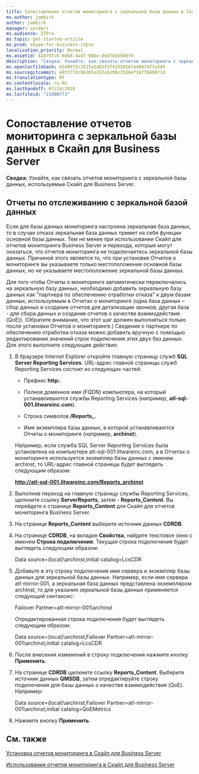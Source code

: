 ```yaml
---
title: Сопоставление отчетов мониторинга с зеркальной базы данных в Скайп для Business Server
ms.author: jambirk
author: jambirk
manager: serdars
ms.audience: ITPro
ms.topic: get-started-article
ms.prod: skype-for-business-itpro
localization_priority: Normal
ms.assetid: 42b797c6-8db8-4ad7-886e-8ddf8deb06f9
description: 'Сводка: Узнайте, как связать отчетов мониторинга с зеркальной базы данных, используемые Скайп для Business Server.'
ms.openlocfilehash: e5d9072c2315a2d82f2f41559167a488747fa205
ms.sourcegitcommit: e9f277dc96265a193c6298c3556ef16ff640071d
ms.translationtype: MT
ms.contentlocale: ru-RU
ms.lasthandoff: 07/24/2018
ms.locfileid: "21000773"
---
```

# <a name="associate-monitoring-reports-with-a-mirror-database-in-skype-for-business-server"></a>Сопоставление отчетов мониторинга с зеркальной базы данных в Скайп для Business Server 
 
**Сводка:** Узнайте, как связать отчетов мониторинга с зеркальной базы данных, используемые Скайп для Business Server.
  
## <a name="monitor-reports-with-a-mirror-database"></a>Отчеты по отслеживанию с зеркальной базой данных

Если для базы данных мониторинга настроена зеркальная база данных, то в случае отказа зеркальная база данных примет на себя функции основной базы данных. Тем не менее при использовании Скайп для отчетов мониторинга Business Server и перехода, которые могут оказаться, что отчетов мониторинга не подключаетесь зеркальной базы данных. Причиной этого является то, что при установке Отчетов о мониторинге вы указываете только местоположение основной базы данных, но не указываете местоположение зеркальной базы данных.
  
Для того чтобы Отчеты о мониторинге автоматически переключались на зеркальную базу данных, необходимо добавить зеркальную базу данных как "партнера по обеспечению отработки отказа" к двум базам данных, используемым в Отчетах о мониторинге (одна база данных – сбор данных и создание отчетов для детализации звонков, другая база - для сбора данных и создания отчетов о качестве взаимодействия (QoE)). (Обратите внимание, что этот шаг должен выполняться только после установки Отчетов о мониторинге.) Сведения о партнере по обеспечению отработки отказа можно добавить вручную с помощью редактирования значений строк подключения этих двух баз данных. Для этого выполните следующие действия:
  
1. В браузере Internet Explorer откройте главную страницу служб **SQL Server Reporting Services**. URL-адрес главной страницы служб Reporting Services состоит из следующих частей:
    
   - Префикс **http:**.
    
   - Полное доменное имя (FQDN) компьютера, на который устанавливаются службы Reporting Services (например, **atl-sql-001.litwareinc.com**).
    
   - Строка символов **/Reports_**.
    
   - Имя экземпляра базы данных, в которой устанавливаются Отчеты о мониторинге (например, **archinst**).
    
    Например, если служба SQL Server Reporting Services была установлена на компьютере atl-sql-001.litwareinc.com, а в Отчетах о мониторинге используется экземпляр базы данных с именем archinst, то URL-адрес главной страницы будет выглядеть следующим образом:
    
    **http://atl-sql-001.litwareinc.com/Reports_archinst**
    
2. Выполнив переход на главную страницу службы Reporting Services, щелкните ссылку **ServerReports**, затем - **Reports_Content**. Вы перейдете к странице **Reports_Content** для Скайп для отчетов мониторинга Business Server.
    
3. На странице **Reports_Content** выберите источник данных **CDRDB**.
    
4. На странице **CDRDB**, на вкладке **Свойства**, найдите текстовое окно с именем **Строка подключения**. Текущая строка подключения будет выглядеть следующим образом:
    
    Data source=(local)\archinst;initial catalog=LcsCDR
    
5. Добавьте в эту строку подключения имя сервера и экземпляр базы данных для зеркальной базы данных. Например, если имя сервера atl-mirror-001, а зеркальная база данных представлена экземпляром archinst, то для указания зеркальной базы данных применяется следующий синтаксис:
    
    Failover Partner=atl-mirror-001\archinst
    
    Отредактированная строка подключения будет выглядеть следующим образом:
    
    Data source=(local)\archinst;Failover Partner=atl-mirror-001\archinst;initial catalog=LcsCDR
    
6. После внесения изменений в строку подключения нажмите кнопку **Применить**.
    
7. На странице **CDRDB** щелкните ссылку **Reports_Content**. Выберите источник данных **QMSDB**, затем отредактируйте строку подключения для базы данных о качестве взаимодействия (QoE). Например:
    
    Data source=(local)\archinst;Failover Partner=atl-mirror-001\archinst;initial catalog=QoEMetrics
    
8. Нажмите кнопку **Применить**.
    
## <a name="see-also"></a>См. также

[Установка отчетов мониторинга в Скайп для Business Server](install-monitoring-reports.md)
  
[Использование отчетов мониторинга в Скайп для Business Server](../../manage/health-and-monitoring/monitoring-reports.md)